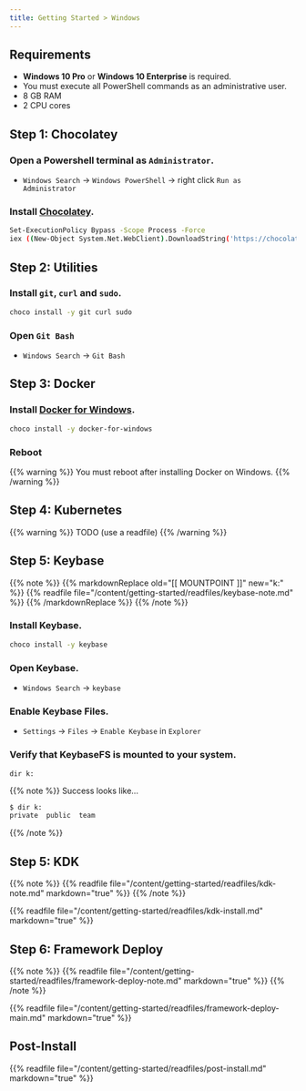 ```yaml
---
title: Getting Started > Windows
---
```


## Requirements

- **Windows 10 Pro** or **Windows 10 Enterprise** is required.
- You must execute all PowerShell commands as an administrative user.
- 8 GB RAM
- 2 CPU cores


## Step 1: Chocolatey

### Open a Powershell terminal as `Administrator`.

- `Windows Search` -> `Windows PowerShell` -> right click `Run as Administrator`

### Install [Chocolatey](https://chocolatey.org/install).

```bash
Set-ExecutionPolicy Bypass -Scope Process -Force
iex ((New-Object System.Net.WebClient).DownloadString('https://chocolatey.org/install.ps1'))
```


## Step 2: Utilities

### Install `git`, `curl` and `sudo`.

```bash
choco install -y git curl sudo
```

### Open `Git Bash`

- `Windows Search` -> `Git Bash`


## Step 3: Docker

### Install [Docker for Windows](https://docs.docker.com/docker-for-windows/release-notes/).

```bash
choco install -y docker-for-windows
```

### Reboot

{{% warning %}}
You must reboot after installing Docker on Windows.
{{% /warning %}}


## Step 4: Kubernetes

{{% warning %}}
TODO (use a readfile)
{{% /warning %}}


## Step 5: Keybase

{{% note %}}
{{% markdownReplace old="[[ MOUNTPOINT ]]" new="k:" %}}
{{% readfile file="/content/getting-started/readfiles/keybase-note.md" %}}
{{% /markdownReplace %}}
{{% /note %}}

### Install Keybase.

```bash
choco install -y keybase
```

### Open Keybase.

- `Windows Search` -> `keybase`

### Enable Keybase Files.

- `Settings` -> `Files` -> `Enable Keybase` in `Explorer`

### Verify that KeybaseFS is mounted to your system.

```
dir k:
```

{{% note %}}
Success looks like...
```bash
$ dir k:
private  public  team
```
{{% /note %}}


## Step 5: KDK

{{% note %}}
{{% readfile file="/content/getting-started/readfiles/kdk-note.md" markdown="true" %}}
{{% /note %}}

{{% readfile file="/content/getting-started/readfiles/kdk-install.md" markdown="true" %}}


## Step 6: Framework Deploy

{{% note %}}
{{% readfile file="/content/getting-started/readfiles/framework-deploy-note.md" markdown="true" %}}
{{% /note %}}

{{% readfile file="/content/getting-started/readfiles/framework-deploy-main.md" markdown="true" %}}


## Post-Install

{{% readfile file="/content/getting-started/readfiles/post-install.md" markdown="true" %}}
